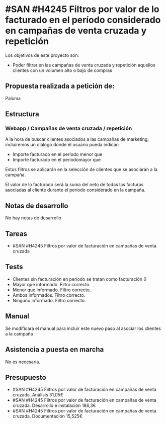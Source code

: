 # #SAN #H4245 Filtros por valor de lo facturado en el período considerado en campañas de venta cruzada y repetición

Los objetivos de este proyecto son:
+ Poder filtrar en las campañas de venta cruzada y repetición aquellos clientes con un volumen alto o bajo de compras

## Propuesta realizada a petición de:
Paloma

## Estructura

### Webapp / Campañas de venta cruzada / repetición
A la hora de buscar clientes asociados a las campañas de marketing, incluiremos un diálogo donde el usuario pueda indicar:
+ Importe facturado en el período menor que
+ Importe facturado en el períodomayor que

Estos filtros se aplicarán en la selección de clientes que se asociarán a la campaña.

El valor de lo facturado será la suma del neto de todas las facturas asociadas al cliente durante el período considerado en la campaña.

## Notas de desarrollo
No hay notas de desarrollo

## Tareas
* #SAN #H4245 Filtros por valor de facturación en campañas de venta cruzada

## Tests
+ Clientes sin facturación en período se tratan como facturación 0
+ Mayor que informado. Filtro correcto.
+ Menor que informado. Filtro correcto.
+ Ambos informados. Filtro correcto.
+ Ninguno informado. Filtro correcto.

## Manual
Se modificará el manual para incluir este nuevo paso al asociar los clientes a la campaña

## Asistencia a puesta en marcha
No es necesaria.

## Presupuesto
* #SAN #H4245 Filtros por valor de facturación en campañas de venta cruzada. Análisis 31,05€
* #SAN #H4245 Filtros por valor de facturación en campañas de venta cruzada. Desarrollo e instalación 186,3€
* #SAN #H4245 Filtros por valor de facturación en campañas de venta cruzada. Documentación 15,525€
